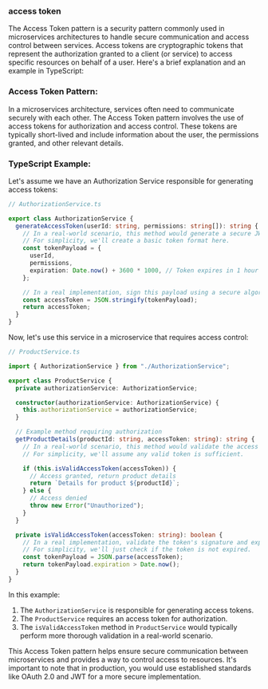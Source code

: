 ### access token

The Access Token pattern is a security pattern commonly used in microservices architectures to handle secure communication and access control between services. Access tokens are cryptographic tokens that represent the authorization granted to a client (or service) to access specific resources on behalf of a user. Here's a brief explanation and an example in TypeScript:

### Access Token Pattern:

In a microservices architecture, services often need to communicate securely with each other. The Access Token pattern involves the use of access tokens for authorization and access control. These tokens are typically short-lived and include information about the user, the permissions granted, and other relevant details.

### TypeScript Example:

Let's assume we have an Authorization Service responsible for generating access tokens:

```typescript
// AuthorizationService.ts

export class AuthorizationService {
  generateAccessToken(userId: string, permissions: string[]): string {
    // In a real-world scenario, this method would generate a secure JWT (JSON Web Token) containing user information and permissions.
    // For simplicity, we'll create a basic token format here.
    const tokenPayload = {
      userId,
      permissions,
      expiration: Date.now() + 3600 * 1000, // Token expires in 1 hour
    };

    // In a real implementation, sign this payload using a secure algorithm and a secret key.
    const accessToken = JSON.stringify(tokenPayload);
    return accessToken;
  }
}
```

Now, let's use this service in a microservice that requires access control:

```typescript
// ProductService.ts

import { AuthorizationService } from "./AuthorizationService";

export class ProductService {
  private authorizationService: AuthorizationService;

  constructor(authorizationService: AuthorizationService) {
    this.authorizationService = authorizationService;
  }

  // Example method requiring authorization
  getProductDetails(productId: string, accessToken: string): string {
    // In a real-world scenario, this method would validate the access token and check if the user has the required permissions.
    // For simplicity, we'll assume any valid token is sufficient.

    if (this.isValidAccessToken(accessToken)) {
      // Access granted, return product details
      return `Details for product ${productId}`;
    } else {
      // Access denied
      throw new Error("Unauthorized");
    }
  }

  private isValidAccessToken(accessToken: string): boolean {
    // In a real implementation, validate the token's signature and expiration, check permissions, etc.
    // For simplicity, we'll just check if the token is not expired.
    const tokenPayload = JSON.parse(accessToken);
    return tokenPayload.expiration > Date.now();
  }
}
```

In this example:

1. The `AuthorizationService` is responsible for generating access tokens.
2. The `ProductService` requires an access token for authorization.
3. The `isValidAccessToken` method in `ProductService` would typically perform more thorough validation in a real-world scenario.

This Access Token pattern helps ensure secure communication between microservices and provides a way to control access to resources. It's important to note that in production, you would use established standards like OAuth 2.0 and JWT for a more secure implementation.
